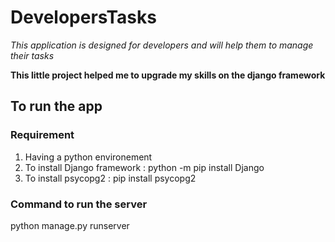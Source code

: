 # DevelopersTasks

_This application is designed for developers and will help them to manage their tasks_  

**This little project helped me to upgrade my skills on the django framework**

## To run the app 

### Requirement

1. Having a python environement
2. To install Django framework : python -m pip install Django
3. To install psycopg2 : pip install psycopg2

### Command to run the server

python manage.py runserver
